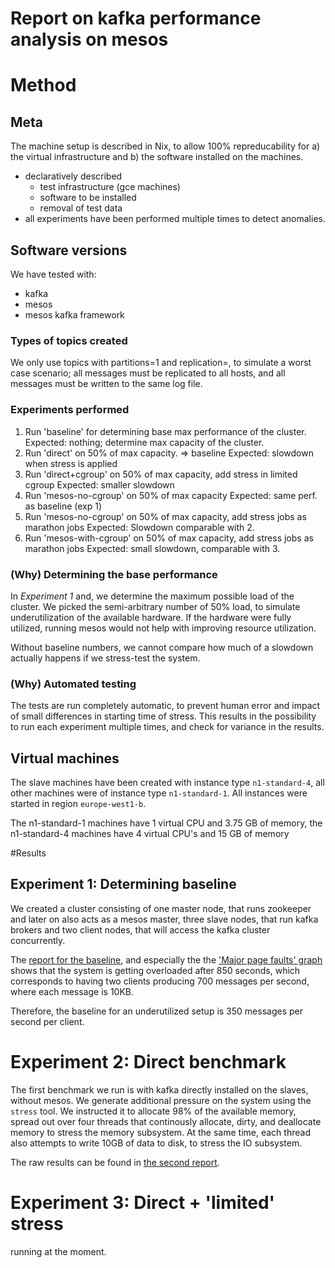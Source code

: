 Report on kafka performance analysis on mesos
=============================================

# Method

## Meta
The machine setup is described in Nix, to allow 100% repreducability
for a) the virtual infrastructure and b) the software installed on the machines.

* declaratively described 
  * test infrastructure (gce machines)
  * software to be installed
  * removal of test data
* all experiments have been performed multiple times to detect anomalies.

## Software versions

We have tested with:
* kafka <TODO version>
* mesos <TODO version>
* mesos kafka framework <TODO version>

### Types of topics created

We only use topics with partitions=1 and replication=<nr kafka nodes>,
to simulate a worst case scenario; all messages must be replicated to all hosts,
and all messages must be written to the same log file.

### Experiments performed

1. Run 'baseline' for determining base max performance of the cluster.
   Expected: nothing; determine max capacity of the cluster.
2. Run 'direct' on 50% of max capacity. => baseline
   Expected: slowdown when stress is applied
3. Run 'direct+cgroup' on 50% of max capacity, add stress in limited cgroup
   Expected: smaller slowdown
4. Run 'mesos-no-cgroup' on 50% of max capacity
   Expected: same perf. as baseline (exp 1)
5. Run 'mesos-no-cgroup' on 50% of max capacity, add stress jobs as marathon jobs
   Expected: Slowdown comparable with 2.
6. Run 'mesos-with-cgroup' on 50% of max capacity, add stress jobs as marathon jobs
   Expected: small slowdown, comparable with 3.

### (Why) Determining the base performance
In *Experiment 1* and, we determine the maximum possible load of the cluster.
We picked the semi-arbitrary number of 50% load, to simulate underutilization of the 
available hardware. If the hardware were fully utilized, running mesos would not help
with improving resource utilization.

Without baseline numbers, we cannot compare how much of a slowdown actually happens 
if we stress-test the system.

### (Why) Automated testing
The tests are run completely automatic, to prevent human error and impact of 
small differences in starting time of stress.
This results in the possibility to run each experiment multiple times, and
check for variance in the results.

## Virtual machines
The slave machines have been created with instance type `n1-standard-4`, all
other machines were of instance type `n1-standard-1`. 
All instances were started in region `europe-west1-b`.

The n1-standard-1 machines have 1 virtual CPU and 3.75 GB of memory, the
n1-standard-4 machines have 4 virtual CPU's and 15 GB of memory

#Results

## Experiment 1: Determining baseline
We created a cluster consisting of one master node, that runs zookeeper and later 
on also acts as a mesos master, three slave nodes, that run kafka brokers
and two client nodes, that will access the kafka cluster concurrently.

The [report for the baseline](./static/baseline_report/index.html), 
and especially the the ['Major page faults' graph](./static/baseline_report/host-pages-maj-faults.png) shows that
the system is getting overloaded after 850 seconds, which corresponds to having two
clients producing 700 messages per second, where each message is 10KB.

Therefore, the baseline for an underutilized setup is 350 messages per second per client.

# Experiment 2: Direct benchmark
The first benchmark we run is with kafka directly installed on the slaves, without mesos.
We generate additional pressure on the system using the `stress` tool. 
We instructed it to allocate 98% of the available memory, 
spread out over four threads that continously allocate, dirty, 
and deallocate memory to stress the memory subsystem.
At the same time, each thread also attempts to write 10GB of data to disk, to stress the IO subsystem.

The raw results can be found in [the second report](./static/direct_report/index.html).

# Experiment 3: Direct + 'limited' stress
running at the moment.

